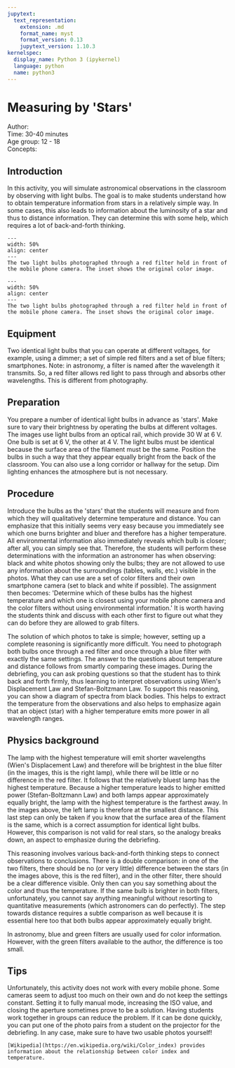 ```yaml
---
jupytext:
  text_representation:
    extension: .md
    format_name: myst
    format_version: 0.13
    jupytext_version: 1.10.3
kernelspec:
  display_name: Python 3 (ipykernel)
  language: python
  name: python3
---
```


# Measuring by 'Stars'


Author:     \
Time: 30-40 minutes\
Age group:	12 - 18\
Concepts:	

## Introduction
In this activity, you will simulate astronomical observations in the classroom by observing with light bulbs. The goal is to make students understand how to obtain temperature information from stars in a relatively simple way. In some cases, this also leads to information about the luminosity of a star and thus to distance information. They can determine this with some help, which requires a lot of back-and-forth thinking.

```{figure} dm80_figure1.jpg
---
width: 50%
align: center
---
The two light bulbs photographed through a red filter held in front of the mobile phone camera. The inset shows the original color image.
```



```{figure} dm80_figure2.jpg
---
width: 50%
align: center
---
The two light bulbs photographed through a red filter held in front of the mobile phone camera. The inset shows the original color image.
```


## Equipment
Two identical light bulbs that you can operate at different voltages, for example, using a dimmer; a set of simple red filters and a set of blue filters; smartphones.
Note: in astronomy, a filter is named after the wavelength it transmits. So, a red filter allows red light to pass through and absorbs other wavelengths. This is different from photography.

## Preparation
You prepare a number of identical light bulbs in advance as 'stars'. Make sure to vary their brightness by operating the bulbs at different voltages. The images use light bulbs from an optical rail, which provide 30 W at 6 V. One bulb is set at 6 V, the other at 4 V. The light bulbs must be identical because the surface area of the filament must be the same. Position the bulbs in such a way that they appear equally bright from the back of the classroom. You can also use a long corridor or hallway for the setup. Dim lighting enhances the atmosphere but is not necessary.

## Procedure
Introduce the bulbs as the 'stars' that the students will measure and from which they will qualitatively determine temperature and distance. You can emphasize that this initially seems very easy because you immediately see which one burns brighter and bluer and therefore has a higher temperature. All environmental information also immediately reveals which bulb is closer; after all, you can simply see that. Therefore, the students will perform these determinations with the information an astronomer has when observing: black and white photos showing only the bulbs; they are not allowed to use any information about the surroundings (tables, walls, etc.) visible in the photos. What they can use are a set of color filters and their own smartphone camera (set to black and white if possible). The assignment then becomes: 'Determine which of these bulbs has the highest temperature and which one is closest using your mobile phone camera and the color filters without using environmental information.' It is worth having the students think and discuss with each other first to figure out what they can do before they are allowed to grab filters.

The solution of which photos to take is simple; however, setting up a complete reasoning is significantly more difficult. You need to photograph both bulbs once through a red filter and once through a blue filter with exactly the same settings. The answer to the questions about temperature and distance follows from smartly comparing these images. During the debriefing, you can ask probing questions so that the student has to think back and forth firmly, thus learning to interpret observations using Wien's Displacement Law and Stefan-Boltzmann Law. To support this reasoning, you can show a diagram of spectra from black bodies. This helps to extract the temperature from the observations and also helps to emphasize again that an object (star) with a higher temperature emits more power in all wavelength ranges.

## Physics background
The lamp with the highest temperature will emit shorter wavelengths (Wien's Displacement Law) and therefore will be brightest in the blue filter (in the images, this is the right lamp), while there will be little or no difference in the red filter. It follows that the relatively bluest lamp has the highest temperature. Because a higher temperature leads to higher emitted power (Stefan-Boltzmann Law) and both lamps appear approximately equally bright, the lamp with the highest temperature is the farthest away. In the images above, the left lamp is therefore at the smallest distance. This last step can only be taken if you know that the surface area of the filament is the same, which is a correct assumption for identical light bulbs. However, this comparison is not valid for real stars, so the analogy breaks down, an aspect to emphasize during the debriefing.

This reasoning involves various back-and-forth thinking steps to connect observations to conclusions. There is a double comparison: in one of the two filters, there should be no (or very little) difference between the stars (in the images above, this is the red filter), and in the other filter, there should be a clear difference visible. Only then can you say something about the color and thus the temperature. If the same bulb is brighter in both filters, unfortunately, you cannot say anything meaningful without resorting to quantitative measurements (which astronomers can do perfectly). The step towards distance requires a subtle comparison as well because it is essential here too that both bulbs appear approximately equally bright.

In astronomy, blue and green filters are usually used for color information. However, with the green filters available to the author, the difference is too small.

## Tips
Unfortunately, this activity does not work with every mobile phone. Some cameras seem to adjust too much on their own and do not keep the settings constant. Setting it to fully manual mode, increasing the ISO value, and closing the aperture sometimes prove to be a solution. Having students work together in groups can reduce the problem.
If it can be done quickly, you can put one of the photo pairs from a student on the projector for the debriefing. In any case, make sure to have two usable photos yourself!

```{tip}
[Wikipedia](https://en.wikipedia.org/wiki/Color_index) provides information about the relationship between color index and temperature. 
```
